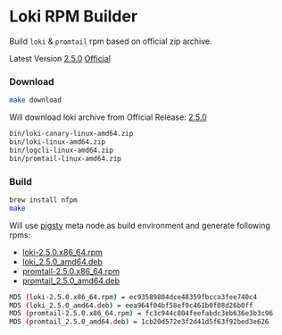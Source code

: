 # Loki RPM Builder

Build `loki` & `promtail` rpm based on official zip archive.

Latest Version [2.5.0](https://github.com/Vonng/loki-rpm/releases/tag/v2.5.0) [Official](https://github.com/grafana/loki/releases/tag/v2.5.0)


### Download

```bash
make download
```

Will download loki archive from Official Release: [2.5.0](https://github.com/grafana/loki/releases/tag/v2.5.0) 

```bash
bin/loki-canary-linux-amd64.zip
bin/loki-linux-amd64.zip
bin/logcli-linux-amd64.zip
bin/promtail-linux-amd64.zip
```

### Build 

```bash
brew install nfpm
make
```

Will use [pigsty](https://github.com/Vonng/pigsty) meta node as build environment and generate following rpms:

* [loki-2.5.0.x86_64.rpm](https://github.com/Vonng/loki-rpm/releases/download/v2.5.0/loki-2.5.0.x86_64.rpm)
* [loki_2.5.0_amd64.deb](https://github.com/Vonng/loki-rpm/releases/download/v2.5.0/loki_2.5.0_amd64.deb)
* [promtail-2.5.0.x86_64.rpm](https://github.com/Vonng/loki-rpm/releases/download/v2.5.0/promtail-2.5.0.x86_64.rpm)
* [promtail_2.5.0_amd64.deb](https://github.com/Vonng/loki-rpm/releases/download/v2.5.0/promtail_2.5.0_amd64.deb)

```bash
MD5 (loki-2.5.0.x86_64.rpm) = ec93589804dce48359fbcca3fee740c4
MD5 (loki_2.5.0_amd64.deb) = eea964f04bf58ef9c461b0f08d26b0ff
MD5 (promtail-2.5.0.x86_64.rpm) = fc3c944c804feefabdc3eb636e3b3c96
MD5 (promtail_2.5.0_amd64.deb) = 1cb20d572e3f2d41d5f63f92bed3e626

```